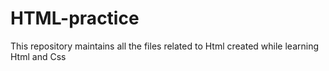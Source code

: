 # HTML-practice
This repository maintains all the files related to Html created while learning Html and Css
